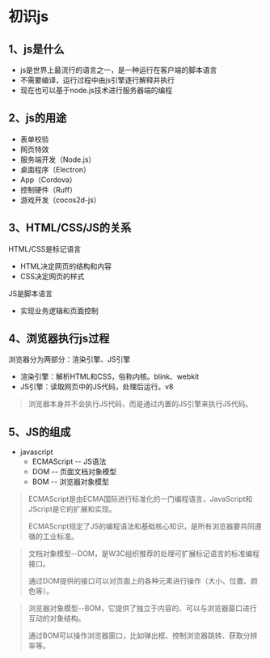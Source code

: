 # 初识js

## 1、js是什么

- js是世界上最流行的语言之一，是一种运行在客户端的脚本语言
- 不需要编译，运行过程中由js引擎逐行解释并执行
- 现在也可以基于node.js技术进行服务器端的编程



## 2、js的用途

- 表单校验
- 网页特效
- 服务端开发（Node.js）
- 桌面程序（Electron）
- App（Cordova）
- 控制硬件（Ruff）
- 游戏开发（cocos2d-js）



## 3、HTML/CSS/JS的关系

HTML/CSS是标记语言

- HTML决定网页的结构和内容
- CSS决定网页的样式

JS是脚本语言

- 实现业务逻辑和页面控制



## 4、浏览器执行js过程

浏览器分为两部分：渲染引擎、JS引擎

- 渲染引擎：解析HTML和CSS，俗称内核。blink、webkit
- JS引擎：读取网页中的JS代码，处理后运行。v8

> 浏览器本身并不会执行JS代码，而是通过内置的JS引擎来执行JS代码。



## 5、JS的组成

- javascript
    - ECMAScript    --  JS语法
    - DOM               -- 页面文档对象模型
    - BOM               -- 浏览器对象模型



> ECMAScript是由ECMA国际进行标准化的一门编程语言，JavaScript和JScript是它的扩展和实现。
>
> ECMAScript规定了JS的编程语法和基础核心知识，是所有浏览器要共同遵循的工业标准。



>文档对象模型--DOM，是W3C组织推荐的处理可扩展标记语言的标准编程接口。
>
>通过DOM提供的接口可以对页面上的各种元素进行操作（大小、位置、颜色等）。



> 浏览器对象模型--BOM，它提供了独立于内容的、可以与浏览器窗口进行互动的对象结构。
>
> 通过BOM可以操作浏览器窗口，比如弹出框、控制浏览器跳转、获取分辨率等。